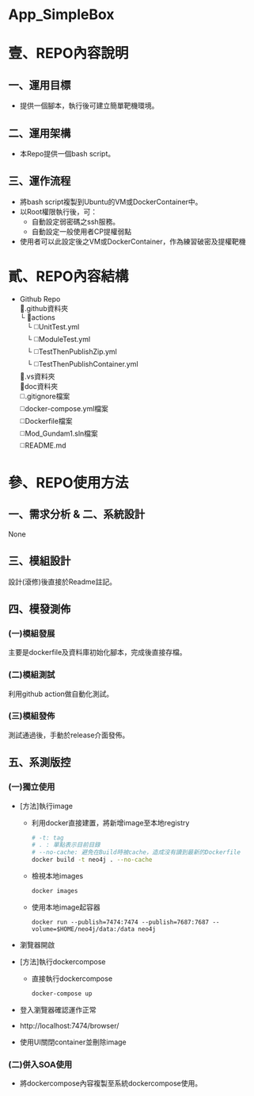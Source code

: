 App_SimpleBox
====

# 壹、REPO內容說明

## 一、運用目標

* 提供一個腳本，執行後可建立簡單靶機環境。

## 二、運用架構

* 本Repo提供一個bash script。

## 三、運作流程

* 將bash script複製到Ubuntu的VM或DockerContainer中。
* 以Root權限執行後，可：
  * 自動設定弱密碼之ssh服務。
  * 自動設定一般使用者CP提權弱點
* 使用者可以此設定後之VM或DockerContainer，作為練習破密及提權靶機

# 貳、REPO內容結構

* Github Repo<br/>
  📁.github資料夾<br/>
  └ 📁actions<br/>
  　└ ◻️UnitTest.yml<br/>
  　└ ◻️ModuleTest.yml<br/>
  　└ ◻️TestThenPublishZip.yml<br/>
  　└ ◻️TestThenPublishContainer.yml<br/>
  📁.vs資料夾<br/>
  📁doc資料夾<br/>
  ◻️.gitignore檔案<br/>
  ◻️docker-compose.yml檔案<br/>
  ◻️Dockerfile檔案<br/>
  ◻️Mod_Gundam1.sln檔案<br/>
  ◻️README.md<br/>

# 參、REPO使用方法

## 一、需求分析 & 二、系統設計

None

## 三、模組設計

設計(滾修)後直接於Readme註記。

## 四、模發測佈

### (一)模組發展

主要是dockerfile及資料庫初始化腳本，完成後直接存檔。

### (二)模組測試

利用github action做自動化測試。

### (三)模組發佈

測試通過後，手動於release介面發佈。

## 五、系測版控

### (一)獨立使用

* [方法]執行image
  * 利用docker直接建置，將新增image至本地registry
    ```bash
    # -t: tag
    # . : 單點表示目前目錄
    # --no-cache: 避免在Build時被cache，造成沒有讀到最新的Dockerfile
    docker build -t neo4j . --no-cache
    ```
  * 檢視本地images
    ```bash
    docker images
    ```  
  * 使用本地image起容器
    ```
    docker run --publish=7474:7474 --publish=7687:7687 --volume=$HOME/neo4j/data:/data neo4j
    ```
* 瀏覽器開啟 
* [方法]執行dockercompose
  * 直接執行dockercompose
    ```powershell
    docker-compose up
    ```
* 登入瀏覽器確認運作正常
* http://localhost:7474/browser/

* 使用UI關閉container並刪除image

### (二)併入SOA使用

* 將dockercompose內容複製至系統dockercompose使用。
